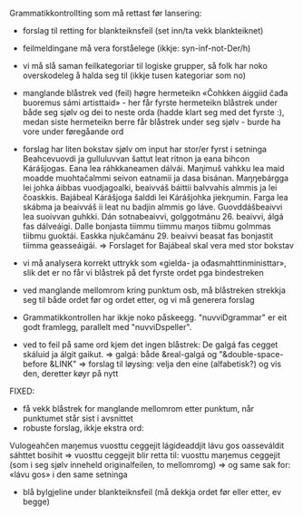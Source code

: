 Grammatikkontrollting som må rettast før lansering:

* forslag til retting for blankteiknsfeil (set inn/ta vekk blankteiknet)
* feilmeldingane må vera forståelege (ikkje: syn-inf-not-Der/h)
* vi må slå saman feilkategoriar til logiske grupper, så folk har noko overskodeleg å halda seg til (ikkje tusen kategoriar som no)

* manglande blåstrek ved (feil) høgre hermeteikn
«Čohkken áiggiid čađa buoremus sámi artisttaid» - her får fyrste hermeteikn blåstrek under både seg sjølv og dei to neste orda (hadde klart seg med det fyrste :), medan siste hermeteikn berre får blåstrek under seg sjølv - burde ha vore under føregåande ord

* forslag har liten bokstav sjølv om input har stor/er fyrst i setninga
Beahcevuovdi ja gulluluvvan šattut leat ritnon ja eana bihcon Kárášjogas. Eana lea ráhkkaneamen dálvái. Maŋimuš vahkku lea maid moadde muohtačalmmi seivon eatnamii ja dasa bisánan. Maŋŋebárgga lei johka áibbas vuodjagoalki, beaivváš báittii balvvahis almmis ja lei čoaskkis. Bajábeal Kárášjoga šalddi lei Kárášjohka jiekŋumin. Farga lea skábma ja beaivváš ii leat nu badjin almmis go láve. Guovddášbeaivvi lea suoivvan guhkki. Dán sotnabeaivvi, golggotmánu 26. beaivvi, álgá fas dálveáigi. Dalle bonjasta tiimmu tiimmu maŋos tiibmu golmmas tiibmu guoktái. Easkka njukčamánu 29. beaivvi beasat fas bonjastit tiimma geasseáigái.
=> Forslaget for Bajábeal skal vera med stor bokstav

* vi må analysera korrekt uttrykk som «gielda- ja ođasmahttinministtar», slik det er no får vi blåstrek på det fyrste ordet pga bindestreken
* ved manglande mellomrom kring punktum osb, må blåstreken strekkja seg til både ordet før og ordet etter, og vi må generera forslag

* Grammatikkontrollen har ikkje noko påskeegg. "nuvviDgrammar" er eit godt framlegg, parallelt med "nuvviDspeller".

* ved to feil på same ord kjem det ingen blåstrek:
  De galgá  fas cegget skáluid ja álgit gaikut.
  => galgá: både &real-galgá og "&double-space-before &LINK"
  => forslag til løysing: velja den eine (alfabetisk?) og vis den, deretter køyr på nytt



FIXED:
* få vekk blåstrek for manglande mellomrom etter punktum, når punktumet står sist i avsnittet
* robuste forslag, ikkje ekstra ord:

Vulogeahčen maŋemus vuosttu  ceggejit lágideaddjit lávu  gos oasseváldit sáhttet bosihit
=> vuosttu  ceggejit blir retta til: vuosttu maŋemus  ceggejit (som i seg sjølv inneheld originalfeilen, to mellomromg)
=> og same sak for: «lávu  gos» i den same setninga

* blå bylgjeline under blankteiknsfeil (må dekkja ordet før eller etter, ev begge)
